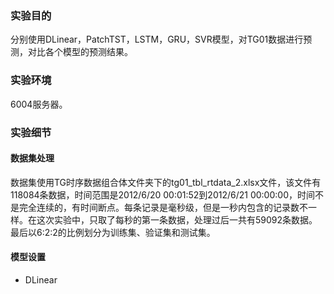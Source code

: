 ### 实验目的

分别使用DLinear，PatchTST，LSTM，GRU，SVR模型，对TG01数据进行预测，对比各个模型的预测结果。

### 实验环境

6004服务器。

### 实验细节

#### 数据集处理

数据集使用TG时序数据组合体文件夹下的tg01_tbl_rtdata_2.xlsx文件，该文件有118084条数据，时间范围是2012/6/20 00:01:52到2012/6/21 00:00:00，时间不是完全连续的，有时间断点。每条记录是毫秒级，但是一秒内包含的记录数不一样。在这次实验中，只取了每秒的第一条数据，处理过后一共有59092条数据。最后以6:2:2的比例划分为训练集、验证集和测试集。

#### 模型设置

- DLinear

  

